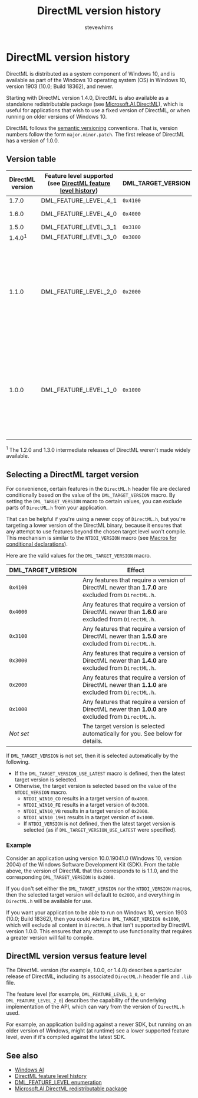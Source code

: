 ﻿---
title: DirectML version history
description: DirectML is distributed as a system component of Windows 10, and is available as part of the Windows 10 operating system (OS) in Windows 10, version 1903 (10.0; Build 18362), and newer.
ms.localizationpriority: high
ms.topic: article
ms.date: 11/05/2020
author: stevewhims
ms.author: stwhi
---

# DirectML version history

DirectML is distributed as a system component of Windows 10, and is available as part of the Windows 10 operating system (OS) in Windows 10, version 1903 (10.0; Build 18362), and newer.

Starting with DirectML version 1.4.0, DirectML is also available as a standalone redistributable package (see [Microsoft.AI.DirectML](https://www.nuget.org/packages/Microsoft.AI.DirectML/)), which is useful for applications that wish to use a fixed version of DirectML, or when running on older versions of Windows 10.

DirectML follows the [semantic versioning](https://semver.org/) conventions. That is, version numbers follow the form `major.minor.patch`. The first release of DirectML has a version of 1.0.0.

## Version table

|DirectML version|Feature level supported (see [DirectML feature level history](dml-feature-level-history.md))|DML_TARGET_VERSION|First available in|First available in (Redistributable)|
|-|-|-|-|-|
|1.7.0|DML_FEATURE_LEVEL_4_1|`0x4100`|N/A|[DirectML-1.7.0](https://www.nuget.org/packages/Microsoft.AI.DirectML/1.7.0)|
|1.6.0|DML_FEATURE_LEVEL_4_0|`0x4000`|Windows 11|[DirectML-1.6.0](https://www.nuget.org/packages/Microsoft.AI.DirectML/1.6.0)|
|1.5.0|DML_FEATURE_LEVEL_3_1|`0x3100`|N/A|[DirectML-1.5.0](https://www.nuget.org/packages/Microsoft.AI.DirectML/1.5.0)|
|1.4.0<sup>1</sup>|DML_FEATURE_LEVEL_3_0|`0x3000`|N/A|[DirectML-1.4.0](https://www.nuget.org/packages/Microsoft.AI.DirectML/1.4.0)|
|1.1.0|DML_FEATURE_LEVEL_2_0|`0x2000`|Windows 10, version 2004 (10.0; Build 19041) (Windows 10 May 2020 Update). Aka "20H1".|N/A|
|1.0.0|DML_FEATURE_LEVEL_1_0|`0x1000`|Windows 10, version 1903 (10.0; Build 18362) (Windows 10 May 2019 Update). Aka "19H1".|N/A|

<sup>1</sup> The 1.2.0 and 1.3.0 intermediate releases of DirectML weren't made widely available.

## Selecting a DirectML target version

For convenience, certain features in the `DirectML.h` header file are declared conditionally based on the value of the `DML_TARGET_VERSION` macro. By setting the `DML_TARGET_VERSION` macro to certain values, you can exclude parts of `DirectML.h` from your application.

That can be helpful if you're using a newer copy of `DirectML.h`, but you're targeting a lower version of the DirectML binary, because it ensures that any attempt to use features beyond the chosen target level won't compile. This mechanism is similar to the `NTDDI_VERSION` macro (see [Macros for conditional declarations](/windows/win32/winprog/using-the-windows-headers.md#macros-for-conditional-declarations)).

Here are the valid values for the `DML_TARGET_VERSION` macro.

|DML_TARGET_VERSION|Effect|
|-|-|
|`0x4100`|Any features that require a version of DirectML newer than **1.7.0** are excluded from `DirectML.h`.|
|`0x4000`|Any features that require a version of DirectML newer than **1.6.0** are excluded from `DirectML.h`.|
|`0x3100`|Any features that require a version of DirectML newer than **1.5.0** are excluded from `DirectML.h`.|
|`0x3000`|Any features that require a version of DirectML newer than **1.4.0** are excluded from `DirectML.h`.|
|`0x2000`|Any features that require a version of DirectML newer than **1.1.0** are excluded from `DirectML.h`.|
|`0x1000`|Any features that require a version of DirectML newer than **1.0.0** are excluded from `DirectML.h`.|
|*Not set*|The target version is selected automatically for you. See below for details.|

If `DML_TARGET_VERSION` is not set, then it is selected automatically by the following.

* If the `DML_TARGET_VERSION_USE_LATEST` macro is defined, then the latest target version is selected.
* Otherwise, the target version is selected based on the value of the `NTDDI_VERSION` macro.
  *  `NTDDI_WIN10_CO` results in a target version of `0x4000`.
  *  `NTDDI_WIN10_FE` results in a target version of `0x3000`.
  *  `NTDDI_WIN10_VB` results in a target version of `0x2000`.
  *  `NTDDI_WIN10_19H1` results in a target version of `0x1000`.
  *  If `NTDDI_VERSION` is not defined, then the latest target version is selected (as if `DML_TARGET_VERSION_USE_LATEST` were specified).

### Example

Consider an application using version 10.0.19041.0 (Windows 10, version 2004) of the Windows Software Development Kit (SDK). From the table above, the version of DirectML that this corresponds to is 1.1.0, and the corresponding `DML_TARGET_VERSION` is `0x2000`.

If you don't set either the `DML_TARGET_VERSION` nor the `NTDDI_VERSION` macros, then the selected target version will default to `0x2000`, and everything in `DirectML.h` will be available for use.

If you want your application to be able to run on Windows 10, version 1903 (10.0; Build 18362), then you could `#define DML_TARGET_VERSION 0x1000`, which will exclude all content in `DirectML.h` that isn't supported by DirectML version 1.0.0. This ensures that any attempt to use functionality that requires a greater version will fail to compile.

## DirectML version versus feature level

The DirectML version (for example, 1.0.0, or 1.4.0) describes a particular release of DirectML, including its associated `DirectML.h` header file and `.lib` file.

The feature level (for example, `DML_FEATURE_LEVEL_1_0`, or `DML_FEATURE_LEVEL_2_0`) describes the capability of the underlying implementation of the API, which can vary from the version of `DirectML.h` used.

For example, an application building against a newer SDK, but running on an older version of Windows, might (at runtime) see a lower supported feature level, even if it's compiled against the latest SDK.

## See also

* [Windows AI](../index.yml)
* [DirectML feature level history](dml-feature-level-history.md)
* [DML_FEATURE_LEVEL enumeration](/windows/win32/api/directml/ne-directml-dml_feature_level)
* [Microsoft.AI.DirectML redistributable package](https://www.nuget.org/packages/Microsoft.AI.DirectML/)
